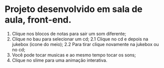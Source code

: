 <h1>Projeto desenvolvido em sala de aula, front-end.</h1>

1. Clique nos blocos de notas para sair um som diferente;
2. Clique no bau para selecionar um cd;
  2.1 Clique no cd e depois na jukebox (icone do meio);
  2.2 Para tirar clique novamente na jukebox ou no cd;
4. Você pode tocar musicas e ao mesmo tempo tocar os sons;
5. Clique no slime para uma animação interativa.

